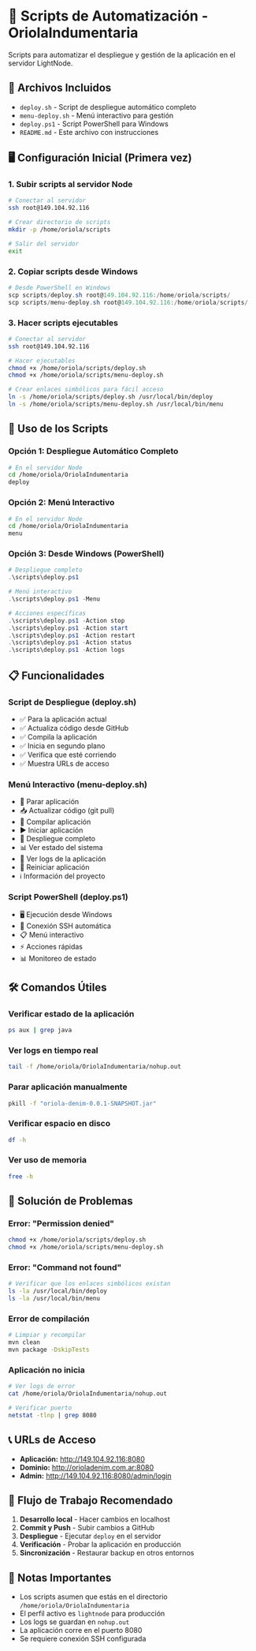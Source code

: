 # 🚀 Scripts de Automatización - OriolaIndumentaria

Scripts para automatizar el despliegue y gestión de la aplicación en el servidor LightNode.

## 📁 Archivos Incluidos

- `deploy.sh` - Script de despliegue automático completo
- `menu-deploy.sh` - Menú interactivo para gestión
- `deploy.ps1` - Script PowerShell para Windows
- `README.md` - Este archivo con instrucciones

## 🖥️ Configuración Inicial (Primera vez)

### 1. Subir scripts al servidor Node

```bash
# Conectar al servidor
ssh root@149.104.92.116

# Crear directorio de scripts
mkdir -p /home/oriola/scripts

# Salir del servidor
exit
```

### 2. Copiar scripts desde Windows

```powershell
# Desde PowerShell en Windows
scp scripts/deploy.sh root@149.104.92.116:/home/oriola/scripts/
scp scripts/menu-deploy.sh root@149.104.92.116:/home/oriola/scripts/
```

### 3. Hacer scripts ejecutables

```bash
# Conectar al servidor
ssh root@149.104.92.116

# Hacer ejecutables
chmod +x /home/oriola/scripts/deploy.sh
chmod +x /home/oriola/scripts/menu-deploy.sh

# Crear enlaces simbólicos para fácil acceso
ln -s /home/oriola/scripts/deploy.sh /usr/local/bin/deploy
ln -s /home/oriola/scripts/menu-deploy.sh /usr/local/bin/menu
```

## 🚀 Uso de los Scripts

### Opción 1: Despliegue Automático Completo

```bash
# En el servidor Node
cd /home/oriola/OriolaIndumentaria
deploy
```

### Opción 2: Menú Interactivo

```bash
# En el servidor Node
cd /home/oriola/OriolaIndumentaria
menu
```

### Opción 3: Desde Windows (PowerShell)

```powershell
# Despliegue completo
.\scripts\deploy.ps1

# Menú interactivo
.\scripts\deploy.ps1 -Menu

# Acciones específicas
.\scripts\deploy.ps1 -Action stop
.\scripts\deploy.ps1 -Action start
.\scripts\deploy.ps1 -Action restart
.\scripts\deploy.ps1 -Action status
.\scripts\deploy.ps1 -Action logs
```

## 📋 Funcionalidades

### Script de Despliegue (deploy.sh)
- ✅ Para la aplicación actual
- ✅ Actualiza código desde GitHub
- ✅ Compila la aplicación
- ✅ Inicia en segundo plano
- ✅ Verifica que esté corriendo
- ✅ Muestra URLs de acceso

### Menú Interactivo (menu-deploy.sh)
- 🔄 Parar aplicación
- 📥 Actualizar código (git pull)
- 🔨 Compilar aplicación
- ▶️ Iniciar aplicación
- 🚀 Despliegue completo
- 📊 Ver estado del sistema
- 📝 Ver logs de la aplicación
- 🔄 Reiniciar aplicación
- ℹ️ Información del proyecto

### Script PowerShell (deploy.ps1)
- 🖥️ Ejecución desde Windows
- 🔗 Conexión SSH automática
- 📋 Menú interactivo
- ⚡ Acciones rápidas
- 📊 Monitoreo de estado

## 🛠️ Comandos Útiles

### Verificar estado de la aplicación
```bash
ps aux | grep java
```

### Ver logs en tiempo real
```bash
tail -f /home/oriola/OriolaIndumentaria/nohup.out
```

### Parar aplicación manualmente
```bash
pkill -f "oriola-denim-0.0.1-SNAPSHOT.jar"
```

### Verificar espacio en disco
```bash
df -h
```

### Ver uso de memoria
```bash
free -h
```

## 🔧 Solución de Problemas

### Error: "Permission denied"
```bash
chmod +x /home/oriola/scripts/deploy.sh
chmod +x /home/oriola/scripts/menu-deploy.sh
```

### Error: "Command not found"
```bash
# Verificar que los enlaces simbólicos existan
ls -la /usr/local/bin/deploy
ls -la /usr/local/bin/menu
```

### Error de compilación
```bash
# Limpiar y recompilar
mvn clean
mvn package -DskipTests
```

### Aplicación no inicia
```bash
# Ver logs de error
cat /home/oriola/OriolaIndumentaria/nohup.out

# Verificar puerto
netstat -tlnp | grep 8080
```

## 📞 URLs de Acceso

- **Aplicación:** http://149.104.92.116:8080
- **Dominio:** http://orioladenim.com.ar:8080
- **Admin:** http://149.104.92.116:8080/admin/login

## 🎯 Flujo de Trabajo Recomendado

1. **Desarrollo local** - Hacer cambios en localhost
2. **Commit y Push** - Subir cambios a GitHub
3. **Despliegue** - Ejecutar `deploy` en el servidor
4. **Verificación** - Probar la aplicación en producción
5. **Sincronización** - Restaurar backup en otros entornos

## 📝 Notas Importantes

- Los scripts asumen que estás en el directorio `/home/oriola/OriolaIndumentaria`
- El perfil activo es `lightnode` para producción
- Los logs se guardan en `nohup.out`
- La aplicación corre en el puerto 8080
- Se requiere conexión SSH configurada
